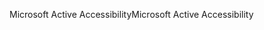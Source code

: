 <span data-ttu-id="e4020-101">Microsoft Active Accessibility</span><span class="sxs-lookup"><span data-stu-id="e4020-101">Microsoft Active Accessibility</span></span>